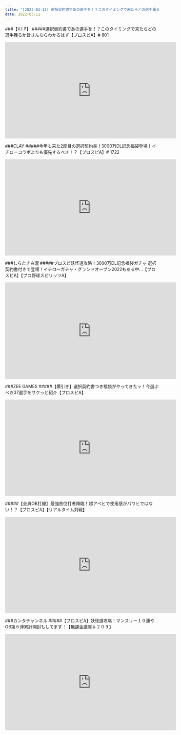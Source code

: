 ```yaml
---
title: "[2022-03-11] 選択契約書であの選手を！？このタイミングで来たらどの選手獲るか皆さんならわかるはず【プロスピA】# 801 他"
date: 2022-03-11
---
```

###【V.I.P】
#####選択契約書であの選手を！？このタイミングで来たらどの選手獲るか皆さんならわかるはず【プロスピA】# 801
<iframe width="560" height="315" src="https://www.youtube.com/embed/2BIac-jQut4" frameborder="0" allow="accelerometer; autoplay; clipboard-write; encrypted-media; gyroscope; picture-in-picture" allowfullscreen></iframe>

###CLAY
#####今年も来た2度目の選択契約書！3000万DL記念福袋登場！イチローコラボよりも優先するべき！？【プロスピA】# 1722
<iframe width="560" height="315" src="https://www.youtube.com/embed/OwzUUz13YPo" frameborder="0" allow="accelerometer; autoplay; clipboard-write; encrypted-media; gyroscope; picture-in-picture" allowfullscreen></iframe>

###しらたき白瀧
#####プロスピ妖怪道攻略！3000万DL記念福袋ガチャ 選択契約書付きで登場！イチローガチャ・グランドオープン2022もある中…【プロスピA】【プロ野球スピリッツA】
<iframe width="560" height="315" src="https://www.youtube.com/embed/p45vnaAo51k" frameborder="0" allow="accelerometer; autoplay; clipboard-write; encrypted-media; gyroscope; picture-in-picture" allowfullscreen></iframe>

###ZEE GAMES
#####【爆引き】選択契約書つき福袋がやってきたッ！今選ぶべき37選手をサクっと紹介【プロスピA】
<iframe width="560" height="315" src="https://www.youtube.com/embed/2h_xVIYOdug" frameborder="0" allow="accelerometer; autoplay; clipboard-write; encrypted-media; gyroscope; picture-in-picture" allowfullscreen></iframe>

#####【全員OB打線】最強首位打者降臨！超アベヒで使用感がパワヒではない！？【プロスピA】【リアルタイム対戦】
<iframe width="560" height="315" src="https://www.youtube.com/embed/QGJNyjvQyQw" frameborder="0" allow="accelerometer; autoplay; clipboard-write; encrypted-media; gyroscope; picture-in-picture" allowfullscreen></iframe>

###カンタチャンネル
#####【プロスピA】妖怪道攻略！マンスリー１０連やOB第６弾累計開封もしてます！【無課金講座＃２０９】
<iframe width="560" height="315" src="https://www.youtube.com/embed/rr-5J0ZmMH0" frameborder="0" allow="accelerometer; autoplay; clipboard-write; encrypted-media; gyroscope; picture-in-picture" allowfullscreen></iframe>

